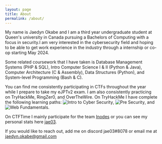 ```yaml
---
layout: page
title: About
permalink: /about/
---
```



My name is Jaedyn Okabe and I am a third year undergraduate student at Queen's university in Canada pursuing a Bachelors of Computing with a focus in security.I am very interested in the cybersecurity field and hoping to be able to get work experience in the industry through a internship or co-op starting May 2024. 

Some related coursework that I have taken is Database Management Systems (PHP & SQL), Intro Computer Science I & II (Python & Java), Computer Architecture (C & Assembly), Data Structures (Python), and System-level Programming (Bash & C).

You can find me consistently participating in CTFs throughout the year while I prepare to take my eJPTv2 exam. I am also consistently practicing on TryHackMe, RingZer0, and OverTheWire. On TryHackMe I have complete the following learning paths: ![Intro to Cyber Security](https://jaedyno15.github.io/ctf_writeups/assets/certifications/intro_cyber_security_THM_certificate.png), ![Pre Security](https://jaedyno15.github.io/ctf_writeups/assets/certifications/pre_security_THM_certificate.png), and ![Web Fundamentals](https://jaedyno15.github.io/ctf_writeups/assets/certifications/web_fundamentals_THM_certificate.png).

On CTFTime I mainly participate for the team [Inodes](https://ctftime.org/team/214260) or you can see my personal stats here [jae03](https://ctftime.org/user/154304). 

If you would like to reach out, add me on discord jae03#8078 or email me at jaedyn.okabe@gmail.com

